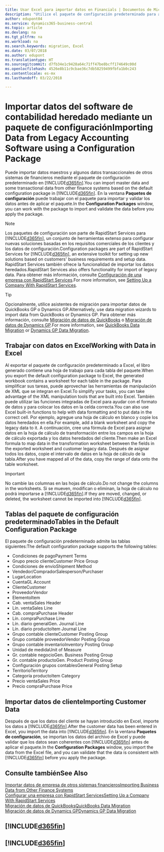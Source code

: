```yaml
---
title: Usar Excel para importar datos en Financials | Documentos de Microsoft
description: "Utilice el paquete de configuración predeterminado para agregar datos de cliente en Excel e importar los datos en Business Central."
author: edupont04
ms.service: dynamics365-business-central
ms.topic: article
ms.devlang: na
ms.tgt_pltfrm: na
ms.workload: na
ms.search.keywords: migration, Excel
ms.date: 03/07/2018
ms.author: edupont
ms.translationtype: HT
ms.sourcegitcommit: d7fb34e1c9428a64c71ff47be8bcff174649c00d
ms.openlocfilehash: 4526e8b11c9cbae36c7db58259499fbfa1b0c243
ms.contentlocale: es-mx
ms.lasthandoff: 03/22/2018

---
```

# <a name="importing-data-from-legacy-accounting-software-using-a-configuration-package"></a><span data-ttu-id="542ad-103">Importar datos del software de contabilidad heredado mediante un paquete de configuración</span><span class="sxs-lookup"><span data-stu-id="542ad-103">Importing Data from Legacy Accounting Software using a Configuration Package</span></span>
<span data-ttu-id="542ad-104">Puede importar datos maestros y algunos datos transaccionales de otros sistemas de financieros mediante el paquete de configuración predeterminado en [!INCLUDE[d365fin](includes/d365fin_md.md)].</span><span class="sxs-lookup"><span data-stu-id="542ad-104">You can import master data and some transactional data from other finance systems based on the default configuration package in [!INCLUDE[d365fin](includes/d365fin_md.md)].</span></span> <span data-ttu-id="542ad-105">En la ventana **Paquetes de configuración** puede trabajar con el paquete para importar y validar los datos antes de aplicar el paquete.</span><span class="sxs-lookup"><span data-stu-id="542ad-105">In the **Configuration Packages** window, you can work with the package to import and validate the data before you apply the package.</span></span>  

> [!NOTE]  
> <span data-ttu-id="542ad-106">Los paquetes de configuración son parte de RapidStart Services para [!INCLUDE[d365fin](includes/d365fin_md.md)], un conjunto de herramientas extenso para configurar nuevas soluciones basadas en los requisitos comerciales de los clientes y los datos de configuración.</span><span class="sxs-lookup"><span data-stu-id="542ad-106">Configuration packages are part of RapidStart Services for [!INCLUDE[d365fin](includes/d365fin_md.md)], an extensive toolkit for setting up new solutions based on customers' business requirements and setup data.</span></span> <span data-ttu-id="542ad-107">RapidStart Services también ofrece la funcionalidad de importar los datos heredados.</span><span class="sxs-lookup"><span data-stu-id="542ad-107">RapidStart Services also offers functionality for import of legacy data.</span></span> <span data-ttu-id="542ad-108">Para obtener más información, consulte [Configuración de una empresa con RapidStart Services](admin-set-up-a-company-with-rapidstart.md).</span><span class="sxs-lookup"><span data-stu-id="542ad-108">For more information, see [Setting Up a Company With RapidStart Services](admin-set-up-a-company-with-rapidstart.md).</span></span>

> [!TIP]  
>   <span data-ttu-id="542ad-109">Opcionalmente, utilice asistentes de migración para importar datos de QuickBooks GP o Dynamics GP.</span><span class="sxs-lookup"><span data-stu-id="542ad-109">Alternatively, use data migration wizards to import data from QuickBooks or Dynamics GP.</span></span> <span data-ttu-id="542ad-110">Para obtener más información, consulte [Migración de datos de QuickBooks](ui-extensions-quickbooks-data-migration.md) o [Migración de datos de Dynamics GP](ui-extensions-dynamicsgp-data-migration.md).</span><span class="sxs-lookup"><span data-stu-id="542ad-110">For more information, see [QuickBooks Data Migration](ui-extensions-quickbooks-data-migration.md) or [Dynamics GP Data Migration](ui-extensions-dynamicsgp-data-migration.md).</span></span>  

## <a name="working-with-data-in-excel"></a><span data-ttu-id="542ad-111">Trabajar con datos en Excel</span><span class="sxs-lookup"><span data-stu-id="542ad-111">Working with Data in Excel</span></span>
<span data-ttu-id="542ad-112">Al exportar el paquete de configuración predeterminado a Excel, el libro generado contiene una hoja de trabajo para cada tabla del paquete.</span><span class="sxs-lookup"><span data-stu-id="542ad-112">When you export the default configuration package to Excel, the generated workbook contains a worksheet for each table in the package.</span></span> <span data-ttu-id="542ad-113">Para simplificar sus tareas, puede aprovechar las herramientas de manipulación de XML que se integran en Excel.</span><span class="sxs-lookup"><span data-stu-id="542ad-113">To simplify your tasks, you can take advantage of the XML manipulation tools that are built into Excel.</span></span> <span data-ttu-id="542ad-114">También puede utilizar las funciones integradas de Excel para ayudar con el formato de datos y para colocar los datos en la celda correcta.</span><span class="sxs-lookup"><span data-stu-id="542ad-114">You can also use Excel built-in functions to help with data formatting and to put data in the correct cell.</span></span> <span data-ttu-id="542ad-115">Por ejemplo, agregue una hoja de cálculo en blanco y copie los datos heredados en ella.</span><span class="sxs-lookup"><span data-stu-id="542ad-115">For example, add a blank worksheet and copy the legacy data to it.</span></span> <span data-ttu-id="542ad-116">A continuación, cree una fórmula de Excel para asignar datos en la hoja de cálculo de transformación entre los campos en la hoja de cálculo exportada y los datos heredados del cliente.</span><span class="sxs-lookup"><span data-stu-id="542ad-116">Then make an Excel formula to map data in the transformation worksheet between the fields in the exported worksheet and customer legacy data.</span></span> <span data-ttu-id="542ad-117">Después de asignar todos los datos, copie el intervalo de datos en la hoja de cálculo de la tabla.</span><span class="sxs-lookup"><span data-stu-id="542ad-117">After you have mapped all of the data, copy the range of data onto the table worksheet.</span></span>  

> [!IMPORTANT]  
>  <span data-ttu-id="542ad-118">No cambie las columnas en las hojas de cálculo.</span><span class="sxs-lookup"><span data-stu-id="542ad-118">Do not change the columns in the worksheets.</span></span> <span data-ttu-id="542ad-119">Si se mueven, modifican o eliminan, la hoja de cálculo no podrá importarse a [!INCLUDE[d365fin](includes/d365fin_md.md)].</span><span class="sxs-lookup"><span data-stu-id="542ad-119">If they are moved, changed, or deleted, the worksheet cannot be imported into [!INCLUDE[d365fin](includes/d365fin_md.md)].</span></span>

## <a name="tables-in-the-default-configuration-package"></a><span data-ttu-id="542ad-120">Tablas del paquete de configuración predeterminado</span><span class="sxs-lookup"><span data-stu-id="542ad-120">Tables in the Default Configuration Package</span></span>
<span data-ttu-id="542ad-121">El paquete de configuración predeterminado admite las tablas siguientes:</span><span class="sxs-lookup"><span data-stu-id="542ad-121">The default configuration package supports the following tables:</span></span>

-   <span data-ttu-id="542ad-122">Condiciones de pago</span><span class="sxs-lookup"><span data-stu-id="542ad-122">Payment Terms</span></span>
-   <span data-ttu-id="542ad-123">Grupo precio cliente</span><span class="sxs-lookup"><span data-stu-id="542ad-123">Customer Price Group</span></span>
-   <span data-ttu-id="542ad-124">Condiciones de envío</span><span class="sxs-lookup"><span data-stu-id="542ad-124">Shipment Method</span></span>
-   <span data-ttu-id="542ad-125">Vendedor/Comprador</span><span class="sxs-lookup"><span data-stu-id="542ad-125">Salesperson/Purchaser</span></span>
-   <span data-ttu-id="542ad-126">Lugar</span><span class="sxs-lookup"><span data-stu-id="542ad-126">Location</span></span>
-   <span data-ttu-id="542ad-127">Cuenta</span><span class="sxs-lookup"><span data-stu-id="542ad-127">GL Account</span></span>
-   <span data-ttu-id="542ad-128">Cliente</span><span class="sxs-lookup"><span data-stu-id="542ad-128">Customer</span></span>
-   <span data-ttu-id="542ad-129">Proveedor</span><span class="sxs-lookup"><span data-stu-id="542ad-129">Vendor</span></span>
-   <span data-ttu-id="542ad-130">Elemento</span><span class="sxs-lookup"><span data-stu-id="542ad-130">Item</span></span>
-   <span data-ttu-id="542ad-131">Cab. venta</span><span class="sxs-lookup"><span data-stu-id="542ad-131">Sales Header</span></span>
-   <span data-ttu-id="542ad-132">Lín. venta</span><span class="sxs-lookup"><span data-stu-id="542ad-132">Sales Line</span></span>
-   <span data-ttu-id="542ad-133">Cab. compra</span><span class="sxs-lookup"><span data-stu-id="542ad-133">Purchase Header</span></span>
-   <span data-ttu-id="542ad-134">Lín. compra</span><span class="sxs-lookup"><span data-stu-id="542ad-134">Purchase Line</span></span>
-   <span data-ttu-id="542ad-135">Lín. diario general</span><span class="sxs-lookup"><span data-stu-id="542ad-135">Gen. Journal Line</span></span>
-   <span data-ttu-id="542ad-136">Lín. diario producto</span><span class="sxs-lookup"><span data-stu-id="542ad-136">Item Journal Line</span></span>
-   <span data-ttu-id="542ad-137">Grupo contable cliente</span><span class="sxs-lookup"><span data-stu-id="542ad-137">Customer Posting Group</span></span>
-   <span data-ttu-id="542ad-138">Grupo contable proveedor</span><span class="sxs-lookup"><span data-stu-id="542ad-138">Vendor Posting Group</span></span>
-   <span data-ttu-id="542ad-139">Grupo contable inventario</span><span class="sxs-lookup"><span data-stu-id="542ad-139">Inventory Posting Group</span></span>
-   <span data-ttu-id="542ad-140">Unidad de medida</span><span class="sxs-lookup"><span data-stu-id="542ad-140">Unit of Measure</span></span>
-   <span data-ttu-id="542ad-141">Gr. contable negocio</span><span class="sxs-lookup"><span data-stu-id="542ad-141">Gen. Business Posting Group</span></span>
-   <span data-ttu-id="542ad-142">Gr. contable producto</span><span class="sxs-lookup"><span data-stu-id="542ad-142">Gen. Product Posting Group</span></span>
-   <span data-ttu-id="542ad-143">Configuración grupos contables</span><span class="sxs-lookup"><span data-stu-id="542ad-143">General Posting Setup</span></span>
-   <span data-ttu-id="542ad-144">Territorio</span><span class="sxs-lookup"><span data-stu-id="542ad-144">Territory</span></span>
-   <span data-ttu-id="542ad-145">Categoría producto</span><span class="sxs-lookup"><span data-stu-id="542ad-145">Item Category</span></span>
-   <span data-ttu-id="542ad-146">Precio venta</span><span class="sxs-lookup"><span data-stu-id="542ad-146">Sales Price</span></span>
-   <span data-ttu-id="542ad-147">Precio compra</span><span class="sxs-lookup"><span data-stu-id="542ad-147">Purchase Price</span></span>

## <a name="importing-customer-data"></a><span data-ttu-id="542ad-148">Importar datos de cliente</span><span class="sxs-lookup"><span data-stu-id="542ad-148">Importing Customer Data</span></span>
<span data-ttu-id="542ad-149">Después de que los datos del cliente se hayan introducido en Excel, importe los datos a [!INCLUDE[d365fin](includes/d365fin_md.md)].</span><span class="sxs-lookup"><span data-stu-id="542ad-149">After the customer data has been entered in Excel, you import the data into [!INCLUDE[d365fin](includes/d365fin_md.md)].</span></span> <span data-ttu-id="542ad-150">En la ventana **Paquetes de configuración**, se importan los datos del archivo de Excel y puede validar que los datos sean coherentes con [!INCLUDE[d365fin](includes/d365fin_md.md)] antes de aplicar el paquete.</span><span class="sxs-lookup"><span data-stu-id="542ad-150">In the **Configuration Packages** window, you import the data from the Excel file, and you can validate that the data is consistent with [!INCLUDE[d365fin](includes/d365fin_md.md)] before you apply the package.</span></span>

## <a name="see-also"></a><span data-ttu-id="542ad-151">Consulte también</span><span class="sxs-lookup"><span data-stu-id="542ad-151">See Also</span></span>
[<span data-ttu-id="542ad-152">Importar datos de empresa de otros sistemas financieros</span><span class="sxs-lookup"><span data-stu-id="542ad-152">Importing Business Data from Other Finance Systems</span></span>](upload-data.md)  
[<span data-ttu-id="542ad-153">Configurar una empresa con RapidStart Services</span><span class="sxs-lookup"><span data-stu-id="542ad-153">Setting Up a Company With RapidStart Services</span></span>](admin-set-up-a-company-with-rapidstart.md)  
[<span data-ttu-id="542ad-154">Migración de datos de QuickBooks</span><span class="sxs-lookup"><span data-stu-id="542ad-154">QuickBooks Data Migration</span></span>](ui-extensions-quickbooks-data-migration.md)  
[<span data-ttu-id="542ad-155">Migración de datos de Dynamics GP</span><span class="sxs-lookup"><span data-stu-id="542ad-155">Dynamics GP Data Migration</span></span>](ui-extensions-dynamicsgp-data-migration.md)  

## [!INCLUDE[d365fin](includes/free_trial_md.md)]  
## [!INCLUDE[d365fin](includes/training_link_md.md)]

